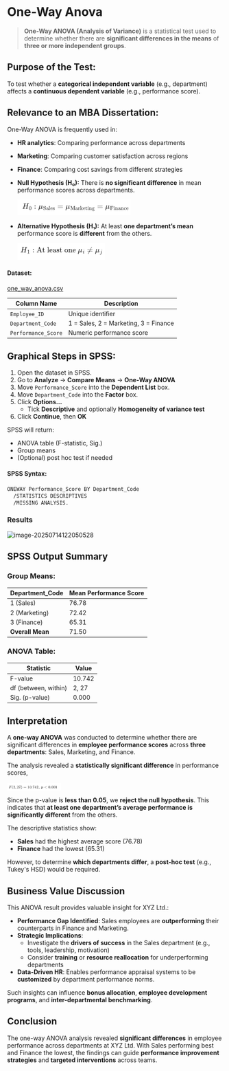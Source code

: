 # One-Way Anova

> **One-Way ANOVA (Analysis of Variance)** is a statistical test used to determine whether there are **significant differences in the means** of **three or more independent groups**.

## **Purpose of the Test:**

To test whether a **categorical independent variable** (e.g., department) affects a **continuous dependent variable** (e.g., performance score).

## **Relevance to an MBA Dissertation:**

One-Way ANOVA is frequently used in:

- **HR analytics**: Comparing performance across departments
- **Marketing**: Comparing customer satisfaction across regions
- **Finance**: Comparing cost savings from different strategies

- **Null Hypothesis (H₀):**
   There is **no significant difference** in mean performance scores across departments.

  ![image-20250714103946210](./../../images/image-20250714103946210.png)

- **Alternative Hypothesis (H₁):**
   At least **one department’s mean** performance score is **different** from the others.

  ![image-20250714104015257](./../../images/image-20250714104015257.png)

#### Dataset:

  [one_way_anova.csv](../../datasets/one_way_anova.csv) 

| **Column Name**     | **Description**                       |
| ------------------- | ------------------------------------- |
| `Employee_ID`       | Unique identifier                     |
| `Department_Code`   | 1 = Sales, 2 = Marketing, 3 = Finance |
| `Performance_Score` | Numeric performance score             |

## **Graphical Steps in SPSS:**

1. Open the dataset in SPSS.
2. Go to **Analyze** → **Compare Means** → **One-Way ANOVA**
3. Move `Performance_Score` into the **Dependent List** box.
4. Move `Department_Code` into the **Factor** box.
5. Click **Options…**
   - Tick **Descriptive** and optionally **Homogeneity of variance test**
6. Click **Continue**, then **OK**

 SPSS will return:

- ANOVA table (F-statistic, Sig.)
- Group means
- (Optional) post hoc test if needed

#### SPSS Syntax:

```spss
ONEWAY Performance_Score BY Department_Code
  /STATISTICS DESCRIPTIVES
  /MISSING ANALYSIS.
```

### Results

![image-20250714122050528](.\..\..\images\image-20250714122050528.png)

## **SPSS Output Summary**

### Group Means:

| Department_Code  | Mean Performance Score |
| ---------------- | ---------------------- |
| 1 (Sales)        | 76.78                  |
| 2 (Marketing)    | 72.42                  |
| 3 (Finance)      | 65.31                  |
| **Overall Mean** | 71.50                  |



###  ANOVA Table:

| Statistic            | Value  |
| -------------------- | ------ |
| F-value              | 10.742 |
| df (between, within) | 2, 27  |
| Sig. (p-value)       | 0.000  |

## **Interpretation**

A **one-way ANOVA** was conducted to determine whether there are significant differences in **employee performance scores** across **three departments**: Sales, Marketing, and Finance.

The analysis revealed a **statistically significant difference** in performance scores,

<img src="./../../images/image-20250714122227699.png" width="25%" align="center">

Since the p-value is **less than 0.05**, we **reject the null hypothesis**. This indicates that **at least one department’s average performance is significantly different** from the others.

The descriptive statistics show:

- **Sales** had the highest average score (76.78)
- **Finance** had the lowest (65.31)

However, to determine **which departments differ**, a **post-hoc test** (e.g., Tukey's HSD) would be required.

## **Business Value Discussion**

This ANOVA result provides valuable insight for XYZ Ltd.:

- **Performance Gap Identified**: Sales employees are **outperforming** their counterparts in Finance and Marketing.
- **Strategic Implications**:
  - Investigate the **drivers of success** in the Sales department (e.g., tools, leadership, motivation)
  - Consider **training** or **resource reallocation** for underperforming departments
- **Data-Driven HR**: Enables performance appraisal systems to be **customized** by department performance norms.

Such insights can influence **bonus allocation**, **employee development programs**, and **inter-departmental benchmarking**.

## **Conclusion**

The one-way ANOVA analysis revealed **significant differences** in employee performance across departments at XYZ Ltd. With Sales performing best and Finance the lowest, the findings can guide **performance improvement strategies** and **targeted interventions** across teams.
